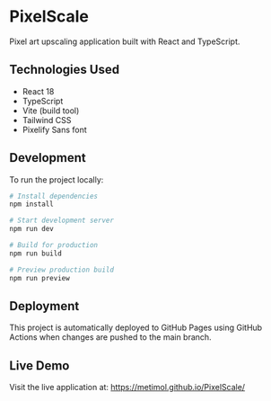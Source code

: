# PixelScale

Pixel art upscaling application built with React and TypeScript.

## Technologies Used

- React 18
- TypeScript
- Vite (build tool)
- Tailwind CSS
- Pixelify Sans font

## Development

To run the project locally:

```bash
# Install dependencies
npm install

# Start development server
npm run dev

# Build for production
npm run build

# Preview production build
npm run preview
```

## Deployment

This project is automatically deployed to GitHub Pages using GitHub Actions when changes are pushed to the main branch.

## Live Demo

Visit the live application at: https://metimol.github.io/PixelScale/
